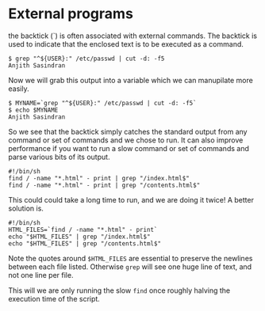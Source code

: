 # External programs

the backtick (\`) is often associated with external commands. The backtick is used to indicate that the enclosed text is
to be executed as a command.

```
$ grep "^${USER}:" /etc/passwd | cut -d: -f5
Anjith Sasindran
```

Now we will grab this output into a variable which we can manupilate more easily.

```
$ MYNAME=`grep "^${USER}:" /etc/passwd | cut -d: -f5`
$ echo $MYNAME
Anjith Sasindran
```

So we see that the backtick simply catches the standard output from any command or set of commands and we chose to run.
It can also improve performance if you want to run a slow command or set of commands and parse various bits of its
output.

```
#!/bin/sh
find / -name "*.html" - print | grep "/index.html$"
find / -name "*.html" - print | grep "/contents.html$"
```

This could could take a long time to run, and we are doing it twice! A better solution is.

```
#!/bin/sh
HTML_FILES=`find / -name "*.html" - print`
echo "$HTML_FILES" | grep "/index.html$"
echo "$HTML_FILES" | grep "/contents.html$"
```

Note the quotes around `$HTML_FILES` are essential to preserve the newlines between each file listed. Otherwise `grep`
will see one huge line of text, and not one line per file.

This will we are only running the slow `find` once roughly halving the execution time of the script.
